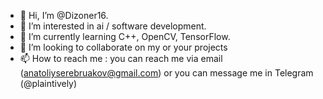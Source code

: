 - 👋 Hi, I’m @Dizoner16.
- 👀 I’m interested in ai / software development.
- 🌱 I’m currently learning C++, OpenCV, TensorFlow.
- 💞️ I’m looking to collaborate on my or your projects
- 📫 How to reach me : you can reach me via email (anatoliyserebruakov@gmail.com) or you can message me in Telegram (@plaintively)
